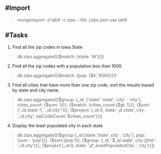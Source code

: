 #Import
-------------------------------
> mongoimport -d lab9 -c zips --file ./zips.json
> use lab9

#Tasks
-------------------------------
1. Find all the zip codes in Iowa State

> db.zips.aggregate([{$match: {state: 'IA'}}])

2. Find all the zip codes with a population less than 1000.

> db.zips.aggregate([{$match: {pop: {$lt: 1000}}}])

3. Find all cities that have more than one zip code, sort the results based by state and city name.

> db.zips.aggregate([{$group: {_id: {'state':'$state', 'city': '$city'}, cities_count: {$sum: 1}}}, {$match: {cities_count:{$gt: 1}}}, {$sort: {'_id.state':1, '_id.city':1}}, {$project: {_id:0, state: '$_id.state', city: '$_id.city', zipCodeCount:'$cities_count'}}])

4. Display the least populated city in each state

> db.zips.aggregate([{$group:{_id:{state:'$state', city:'$city'}, pop: {$sum:'$pop'}}}, {$sort:{pop:1}}, {$group: {_id: '$_id.state', city:{$first:'$_id.city'}}}, {$project:{_id:0, state: '$_id', leastPopulatedCity: '$city'}}])